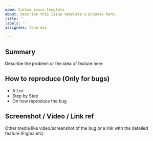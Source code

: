```yaml
---
name: Custom issue template
about: Describe this issue template's purpose here.
title: ''
labels: ''
assignees: Tann-dev

---
```


## Summary

Describe the problem or the idea of feature here

## How to reproduce (Only for bugs)

- A List
- Step by Step
- On how reproduce the bug

## Screenshot / Video / Link ref

Other media like video/screenshot of the bug or a link with the detailed feature (Figma etc)
